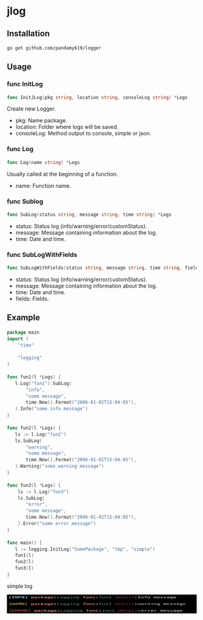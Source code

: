 # jlog

## Installation
```bash
go get github.com/pandamy619/logger
```

## Usage

### func InitLog

```go
func InitJLog(pkg string, location string, consoleLog string) *Logs
```
Create new Logger.
* pkg: Name package.
* location: Folder where logs will be saved.
* consoleLog: Method output to console, simple or json.

### func Log

```go
func Log(name string) *Logs
```
Usually called at the beginning of a function.
* name: Function name.

### func Sublog

```go
func SubLog(status string, message string, time string) *Logs
```
* status: Status log (info/warning/error/customStatus).
* message: Message containing information about the log.
* time: Date and time.

### func SubLogWithFields
```go
func SubLogWithFields(status string, message string, time string, field Fields) *Logs
```
* status: Status log (info/warning/error/customStatus).
* message: Message containing information about the log.
* time: Date and time.
* fields: Fields.

## Example

```go
package main
import (
    "time"

    "logging"
)

func fun1(l *Logs) {
   l.Log("fun1").SubLog(
   	   "info",
       "some message",
       time.Now().Format("2006-01-02T15:04:05"),
   ).Info("some info message")
}

func fun2(l *Logs) {
   ls := l.Log("fun2")
   ls.SubLog(
       "warning",
       "some message",
       time.Now().Format("2006-01-02T15:04:05"),
   ).Warning("some warning message")
}

func fun3(l *Logs) {
    ls := l.Log("fun3")
    ls.SubLog(
       "error",
       "some message",
       time.Now().Format("2006-01-02T15:04:05"),
    ).Error("some error message")
}

func main() {
   l := logging.InitLog("SomePackage", "tmp", "simple")
   fun1(l)
   fun2(l)
   fun3(l)
}
```

simple log

<img src="./img/simple.png" width="550" height="50">
